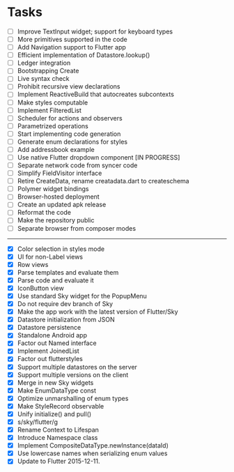 # Tasks

- [ ] Improve TextInput widget; support for keyboard types
- [ ] More primitives supported in the code
- [ ] Add Navigation support to Flutter app
- [ ] Efficient implementation of Datastore.lookup()
- [ ] Ledger integration
- [ ] Bootstrapping Create
- [ ] Live syntax check
- [ ] Prohibit recursive view declarations
- [ ] Implement ReactiveBuild that autocreates subcontexts
- [ ] Make styles computable
- [ ] Implement FilteredList
- [ ] Scheduler for actions and observers
- [ ] Parametrized operations
- [ ] Start implementing code generation
- [ ] Generate enum declarations for styles
- [ ] Add addressbook example
- [ ] Use native Flutter dropdown component [IN PROGRESS]
- [ ] Separate network code from syncer code
- [ ] Simplify FieldVisitor interface
- [ ] Retire CreateData, rename creatadata.dart to createschema
- [ ] Polymer widget bindings
- [ ] Browser-hosted deployment
- [ ] Create an updated apk release
- [ ] Reformat the code
- [ ] Make the repository public
- [ ] Separate browser from composer modes

----------------

- [x] Color selection in styles mode
- [x] UI for non-Label views
- [x] Row views
- [x] Parse templates and evaluate them
- [x] Parse code and evaluate it
- [x] IconButton view
- [x] Use standard Sky widget for the PopupMenu
- [x] Do not require dev branch of Sky
- [x] Make the app work with the latest version of Flutter/Sky
- [x] Datastore initialization from JSON
- [x] Datastore persistence
- [x] Standalone Android app
- [x] Factor out Named interface
- [x] Implement JoinedList
- [x] Factor out flutterstyles
- [x] Support multiple datastores on the server
- [x] Support multiple versions on the client
- [x] Merge in new Sky widgets
- [x] Make EnumDataType const
- [x] Optimize unmarshalling of enum types
- [x] Make StyleRecord observable
- [x] Unify initialize() and pull()
- [x] s/sky/flutter/g
- [x] Rename Context to Lifespan
- [x] Introduce Namespace class
- [x] Implement CompositeDataType.newInstance(dataId)
- [x] Use lowercase names when serializing enum values
- [x] Update to Flutter 2015-12-11.
